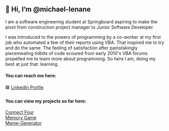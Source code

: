 ## 👋 Hi, I’m @michael-lenane

I am a software engineering student at Springboard aspiring to make the pivot from construction project manager to Junior Software Developer.

I was introduced to the powers of programming by a co-worker at my first job who automated a few of their reports using VBA. That inspired me to try and do the same. The feeling of satisfaction after painstakingly piecemealing tidbits of code scoured from early 2010's VBA forums propelled me to learn more about programming. So here I am, doing my best at just that: learning.

#### You can reach me here:
🟦 [LinkedIn Profile](https://www.linkedin.com/in/michael-lenane-16465668/)

#### You can view my projects so far here:
[Connect Four](https://github.com/michael-lenane/connect-four)<br>
[Memory Game](https://michael-lenane.github.io/MemoryGame/)<br>
[Meme-Generator](https://michael-lenane.github.io/memeGenerator/)


<!---
michael-lenane/michael-lenane is a ✨ special ✨ repository because its `README.md` (this file) appears on your GitHub profile.
You can click the Preview link to take a look at your changes.
--->
